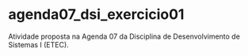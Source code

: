 # agenda07_dsi_exercicio01
Atividade proposta na Agenda 07 da Disciplina de Desenvolvimento de Sistemas I (ETEC).
